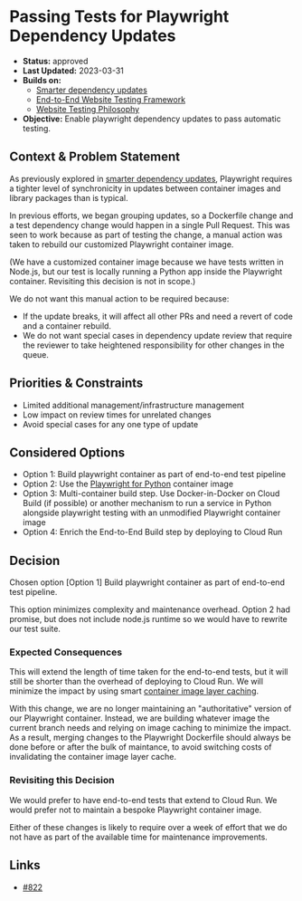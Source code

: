 # Passing Tests for Playwright Dependency Updates

* **Status:** approved
* **Last Updated:** 2023-03-31
* **Builds on:**
  * [Smarter dependency updates](2023-03-dependency-updates.md)
  * [End-to-End Website Testing Framework](2022-04-website-testing-framework.md)
  * [Website Testing Philosophy](2022-04-website-testing-philosophy.md)
* **Objective:** Enable playwright dependency updates to pass automatic testing.

## Context & Problem Statement

As previously explored in [smarter dependency updates](2023-03-dependency-updates.md),
Playwright requires a tighter level of synchronicity in updates between container
images and library packages than is typical.

In previous efforts, we began grouping updates, so a Dockerfile change and a test dependency change would happen in a single Pull Request. This was seen to work
because as part of testing the change, a manual action was taken to rebuild
our customized Playwright container image.

(We have a customized container image because we have tests written in Node.js,
but our test is locally running a Python app inside the Playwright container.
Revisiting this decision is not in scope.)

We do not want this manual action to be required because:

* If the update breaks, it will affect all other PRs and need a revert of code
  and a container rebuild.
* We do not want special cases in dependency update review that require the
  reviewer to take heightened responsibility for other changes in the queue.

## Priorities & Constraints <!-- optional -->

* Limited additional management/infrastructure management
* Low impact on review times for unrelated changes
* Avoid special cases for any one type of update

## Considered Options

* Option 1: Build playwright container as part of end-to-end test pipeline
* Option 2: Use the [Playwright for Python](https://playwright.dev/python/docs/docker) container image
* Option 3: Multi-container build step. Use Docker-in-Docker on Cloud Build (if 
  possible) or another mechanism to run a service in Python alongside playwright
  testing with an unmodified Playwright container image
* Option 4: Enrich the End-to-End Build step by deploying to Cloud Run

## Decision

Chosen option [Option 1] Build playwright container as part of end-to-end test
pipeline.

This option minimizes complexity and maintenance overhead. Option 2 had promise,
but does not include node.js runtime so we would have to rewrite our test suite.

### Expected Consequences <!-- optional -->

This will extend the length of time taken for the end-to-end tests, but it will
still be shorter than the overhead of deploying to Cloud Run. We will minimize
the impact by using smart [container image layer caching](docs/decisions/2023-03-31-container-builds-with-caching.md).

With this change, we are no longer maintaining an "authoritative" version of our
Playwright container. Instead, we are building whatever image the current branch
needs and relying on image caching to minimize the impact. As a result, merging
changes to the Playwright Dockerfile should always be done before or after the
bulk of maintance, to avoid switching costs of invalidating the container image
layer cache.

### Revisiting this Decision <!-- optional -->

We would prefer to have end-to-end tests that extend to Cloud Run.
We would prefer not to maintain a bespoke Playwright container image.

Either of these changes is likely to require over a week of effort that we do
not have as part of the available time for maintenance improvements.

## Links

* [#822](https://github.com/GoogleCloudPlatform/emblem/pull/822)
